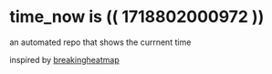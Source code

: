 # time_now is (( 1718802000972 ))

an automated repo that shows the currnent time

inspired by [breakingheatmap](https://github.com/breakingheatmap/breakingheatmap)